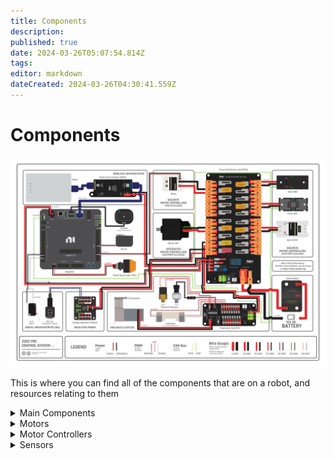 ```yaml
---
title: Components
description: 
published: true
date: 2024-03-26T05:07:54.814Z
tags: 
editor: markdown
dateCreated: 2024-03-26T04:30:41.559Z
---
```


# Components
![controlsystem.svg](/controlsystem.svg)

This is where you can find all of the components that are on a robot, and resources relating to them

<details>
<summary>Main Components</summary>

- [RoboRIO](/Components/RoboRIO)
- [RSL](/Components/RSL)
{.links-list}
</details>

<details>
<summary>Motors</summary>
<br>
This is how you dropdown.
</details>

<details>
<summary>Motor Controllers</summary>
<br>
This is how you dropdown.
</details>

<details>
<summary>Sensors</summary>
<br>
This is how you dropdown.
</details>